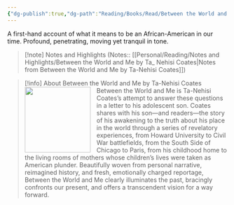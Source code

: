 ```yaml
---
{"dg-publish":true,"dg-path":"Reading/Books/Read/Between the World and Me by Ta-Nehisi Coates.md","permalink":"/reading/books/read/between-the-world-and-me-by-ta-nehisi-coates/","title":"Between the World and Me","metatags":{"og:image":"https://images-na.ssl-images-amazon.com/images/S/compressed.photo.goodreads.com/books/1451435027i/25489625.jpg"},"tags":["african","america","bestreads"]}
---
```



A first-hand account of what it means to be an African-American in our time. Profound, penetrating, moving yet tranquil in tone.

> [!note] Notes and Highlights
> (Notes:: [[Personal/Reading/Notes and Highlights/Between the World and Me by Ta_ Nehisi Coates\|Notes from Between the World and Me by Ta-Nehisi Coates]])

> [!info] About Between the World and Me by Ta-Nehisi Coates
> <img src="https://images-na.ssl-images-amazon.com/images/S/compressed.photo.goodreads.com/books/1451435027i/25489625.jpg" style="float: left; width: 150px; height: auto; margin-right: 1em;" /> Between the World and Me is Ta-Nehisi Coates’s attempt to answer these questions in a letter to his adolescent son. Coates shares with his son—and readers—the story of his awakening to the truth about his place in the world through a series of revelatory experiences, from Howard University to Civil War battlefields, from the South Side of Chicago to Paris, from his childhood home to the living rooms of mothers whose children’s lives were taken as American plunder. Beautifully woven from personal narrative, reimagined history, and fresh, emotionally charged reportage, Between the World and Me clearly illuminates the past, bracingly confronts our present, and offers a transcendent vision for a way forward.

